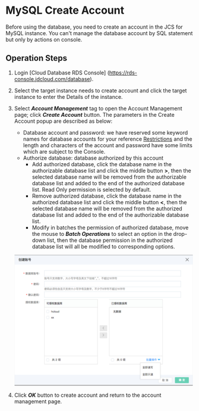 # MySQL Create Account
Before using the database, you need to create an account in the JCS for MySQL instance. You can't manage the database account by SQL statement but only by actions on console.

## Operation Steps 
1. Login [Cloud Database RDS Console] (https://rds-console.jdcloud.com/database).
2. Select the target instance needs to create account and click the target instance to enter the Details of the instance.
3. Select ***Account Management*** tag to open the Account Management page; click ***Create Account*** button. The parameters in the Create Account popup are described as below:
    * Database account and password: we have reserved some keyword names for database accounts for your reference [Restrictions](../../../Introduction/Restrictions/MySQL-Restrictions.md) and the length and characters of the account and password have some limits which are subject to the Console.
    * Authorize database: database authorized by this account
        * Add authorized database, click the database name in the authorizable database list and click the middle button **>**, then the selected database name will be removed from the authorizable database list and added to the end of the authorized database list. Read Only permission is selected by default.
        * Remove authorized database, click the database name in the authorized database list and click the middle button **<**, then the selected database name will be removed from the authorized database list and added to the end of the authorizable database list.
        * Modify in batches the permission of authorized database, move the mouse to ***Batch Operations*** to select an option in the drop-down list, then the database permission in the authorized database list will all be modified to corresponding options.

    ![创建账号](../../../../../../image/RDS/MySQL-Create-Account.png)

4. Click ***OK*** button to create account and return to the account management page.
